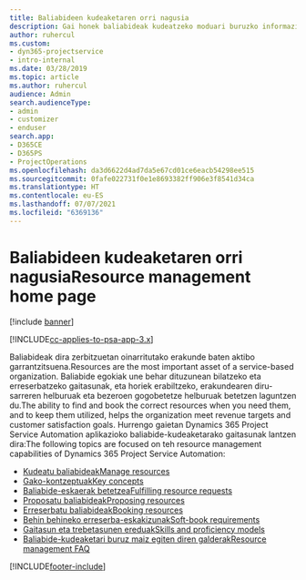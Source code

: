 ```yaml
---
title: Baliabideen kudeaketaren orri nagusia
description: Gai honek baliabideak kudeatzeko moduari buruzko informazioa eskaintzen du.
author: ruhercul
ms.custom:
- dyn365-projectservice
- intro-internal
ms.date: 03/28/2019
ms.topic: article
ms.author: ruhercul
audience: Admin
search.audienceType:
- admin
- customizer
- enduser
search.app:
- D365CE
- D365PS
- ProjectOperations
ms.openlocfilehash: da3d6622d4ad7da5e67cd01ce6eacb54298ee515
ms.sourcegitcommit: 0fafe022731f0e1e8693382ff906e3f8541d34ca
ms.translationtype: HT
ms.contentlocale: eu-ES
ms.lasthandoff: 07/07/2021
ms.locfileid: "6369136"
---
```

# <a name="resource-management-home-page"></a><span data-ttu-id="c967a-103">Baliabideen kudeaketaren orri nagusia</span><span class="sxs-lookup"><span data-stu-id="c967a-103">Resource management home page</span></span>

[!include [banner](../includes/psa-now-project-operations.md)]

[!INCLUDE[cc-applies-to-psa-app-3.x](../includes/cc-applies-to-psa-app-3x.md)]

<span data-ttu-id="c967a-104">Baliabideak dira zerbitzuetan oinarritutako erakunde baten aktibo garrantzitsuena.</span><span class="sxs-lookup"><span data-stu-id="c967a-104">Resources are the most important asset of a service-based organization.</span></span> <span data-ttu-id="c967a-105">Baliabide egokiak une behar dituzunean bilatzeko eta erreserbatzeko gaitasunak, eta horiek erabiltzeko, erakundearen diru-sarreren helburuak eta bezeroen gogobetetze helburuak betetzen laguntzen du.</span><span class="sxs-lookup"><span data-stu-id="c967a-105">The ability to find and book the correct resources when you need them, and to keep them utilized, helps the organization meet revenue targets and customer satisfaction goals.</span></span> <span data-ttu-id="c967a-106">Hurrengo gaietan Dynamics 365 Project Service Automation aplikazioko baliabide-kudeaketarako gaitasunak lantzen dira:</span><span class="sxs-lookup"><span data-stu-id="c967a-106">The following topics are focused on teh resource management capabilities of Dynamics 365 Project Service Automation:</span></span>

- [<span data-ttu-id="c967a-107">Kudeatu baliabideak</span><span class="sxs-lookup"><span data-stu-id="c967a-107">Manage resources</span></span>](manage-resources.md)
- [<span data-ttu-id="c967a-108">Gako-kontzeptuak</span><span class="sxs-lookup"><span data-stu-id="c967a-108">Key concepts</span></span>](reports-key-concepts.md)
- [<span data-ttu-id="c967a-109">Baliabide-eskaerak betetzea</span><span class="sxs-lookup"><span data-stu-id="c967a-109">Fulfilling resource requests</span></span>](resource-management-fulfill-requests.md)
- [<span data-ttu-id="c967a-110">Proposatu baliabideak</span><span class="sxs-lookup"><span data-stu-id="c967a-110">Proposing resources</span></span>](resource-management-propose-resources.md)
- [<span data-ttu-id="c967a-111">Erreserbatu baliabideak</span><span class="sxs-lookup"><span data-stu-id="c967a-111">Booking resources</span></span>](resource-management-book-resources-scheduleboard.md)
- [<span data-ttu-id="c967a-112">Behin behineko erreserba-eskakizunak</span><span class="sxs-lookup"><span data-stu-id="c967a-112">Soft-book requirements</span></span>](resource-management-softbook-requirements.md)
- [<span data-ttu-id="c967a-113">Gaitasun eta trebetasunen ereduak</span><span class="sxs-lookup"><span data-stu-id="c967a-113">Skills and proficiency models</span></span>](resource-management-skills-proficiency.md)
- [<span data-ttu-id="c967a-114">Baliabide-kudeaketari buruz maiz egiten diren galderak</span><span class="sxs-lookup"><span data-stu-id="c967a-114">Resource management FAQ</span></span>](resource-management-faq.md)


[!INCLUDE[footer-include](../includes/footer-banner.md)]